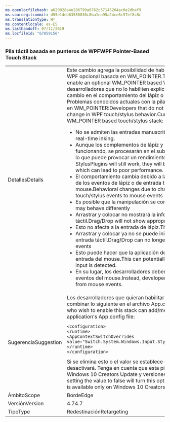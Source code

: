 ```yaml
---
ms.openlocfilehash: a620028a4e286799a6762c57145264ac0e2dbaf9
ms.sourcegitcommit: d55e14eb63588830c0ba1ea95a24ce6c57ef8c8c
ms.translationtype: HT
ms.contentlocale: es-ES
ms.lasthandoff: 07/11/2019
ms.locfileid: "67859156"
---
```

### <a name="wpf-pointer-based-touch-stack"></a><span data-ttu-id="54667-101">Pila táctil basada en punteros de WPF</span><span class="sxs-lookup"><span data-stu-id="54667-101">WPF Pointer-Based Touch Stack</span></span>

|   |   |
|---|---|
|<span data-ttu-id="54667-102">Detalles</span><span class="sxs-lookup"><span data-stu-id="54667-102">Details</span></span>|<span data-ttu-id="54667-103">Este cambio agrega la posibilidad de habilitar una pila táctil o de lápiz de WPF opcional basada en WM_POINTER.</span><span class="sxs-lookup"><span data-stu-id="54667-103">This change adds the ability to enable an optional WM_POINTER based WPF touch/stylus stack.</span></span>  <span data-ttu-id="54667-104">Los desarrolladores que no lo habiliten explícitamente no deberían ver ningún cambio en el comportamiento del lápiz o la entrada táctil de WPF. Problemas conocidos actuales con la pila táctil o de lápiz opcional basada en WM_POINTER:</span><span class="sxs-lookup"><span data-stu-id="54667-104">Developers that do not explicitly enable this should see no change in WPF touch/stylus behavior.Current Known Issues With optional WM_POINTER based touch/stylus stack:</span></span><ul><li><span data-ttu-id="54667-105">No se admiten las entradas manuscritas en tiempo real.</span><span class="sxs-lookup"><span data-stu-id="54667-105">No support for real-time inking.</span></span></li><li><span data-ttu-id="54667-106">Aunque los complementos de lápiz y entrada manuscrita seguirán funcionando, se procesarán en el subproceso de la interfaz de usuario, lo que puede provocar un rendimiento deficiente.</span><span class="sxs-lookup"><span data-stu-id="54667-106">While inking and StylusPlugins will still work, they will be processed on the UI Thread which can lead to poor performance.</span></span></li><li><span data-ttu-id="54667-107">El comportamiento cambia debido a las modificaciones en la promoción de los eventos de lápiz o de entrada táctil a los eventos de mouse.</span><span class="sxs-lookup"><span data-stu-id="54667-107">Behavioral changes due to changes in promotion from touch/stylus events to mouse events</span></span></li><li><span data-ttu-id="54667-108">Es posible que la manipulación se comporte de otra forma.</span><span class="sxs-lookup"><span data-stu-id="54667-108">Manipulation may behave differently</span></span></li><li><span data-ttu-id="54667-109">Arrastrar y colocar no mostrará la información adecuada para la entrada táctil.</span><span class="sxs-lookup"><span data-stu-id="54667-109">Drag/Drop will not show appropriate feedback for touch input</span></span></li><li><span data-ttu-id="54667-110">Esto no afecta a la entrada de lápiz.</span><span class="sxs-lookup"><span data-stu-id="54667-110">This does not affect stylus input</span></span></li><li><span data-ttu-id="54667-111">Arrastrar y colocar ya no se puede iniciar en los eventos de lápiz o entrada táctil.</span><span class="sxs-lookup"><span data-stu-id="54667-111">Drag/Drop can no longer be initiated on touch/stylus events</span></span></li><li><span data-ttu-id="54667-112">Esto puede hacer que la aplicación de detenga hasta que se detecte la entrada del mouse.</span><span class="sxs-lookup"><span data-stu-id="54667-112">This can potentially hang the application until mouse input is detected.</span></span></li><li><span data-ttu-id="54667-113">En su lugar, los desarrolladores deben iniciar Arrastrar y colocar en los eventos del mouse.</span><span class="sxs-lookup"><span data-stu-id="54667-113">Instead, developers should initiate drag and drop from mouse events.</span></span></li></ul>|
|<span data-ttu-id="54667-114">Sugerencia</span><span class="sxs-lookup"><span data-stu-id="54667-114">Suggestion</span></span>|<span data-ttu-id="54667-115">Los desarrolladores que quieran habilitar esta pila pueden agregar o combinar lo siguiente en el archivo App.config de la aplicación:</span><span class="sxs-lookup"><span data-stu-id="54667-115">Developers who wish to enable this stack can add/merge the following to their application's App.config file:</span></span><pre><code class="lang-xml">&lt;configuration&gt;&#13;&#10;&lt;runtime&gt;&#13;&#10;&lt;AppContextSwitchOverrides value=&quot;Switch.System.Windows.Input.Stylus.EnablePointerSupport=true&quot;/&gt;&#13;&#10;&lt;/runtime&gt;&#13;&#10;&lt;/configuration&gt;&#13;&#10;</code></pre><span data-ttu-id="54667-116">Si se elimina esto o el valor se establece en false, esta pila opcional se desactivará. Tenga en cuenta que esta pila solo está disponible en Windows 10 Creators Update y versiones posteriores.</span><span class="sxs-lookup"><span data-stu-id="54667-116">Removing this or setting the value to false will turn this optional stack off.Note that this stack is available only on Windows 10 Creators Update and above.</span></span>|
|<span data-ttu-id="54667-117">Ámbito</span><span class="sxs-lookup"><span data-stu-id="54667-117">Scope</span></span>|<span data-ttu-id="54667-118">Borde</span><span class="sxs-lookup"><span data-stu-id="54667-118">Edge</span></span>|
|<span data-ttu-id="54667-119">Versión</span><span class="sxs-lookup"><span data-stu-id="54667-119">Version</span></span>|<span data-ttu-id="54667-120">4.7</span><span class="sxs-lookup"><span data-stu-id="54667-120">4.7</span></span>|
|<span data-ttu-id="54667-121">Tipo</span><span class="sxs-lookup"><span data-stu-id="54667-121">Type</span></span>|<span data-ttu-id="54667-122">Redestinación</span><span class="sxs-lookup"><span data-stu-id="54667-122">Retargeting</span></span>|

